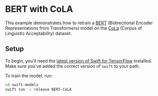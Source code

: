 # BERT with CoLA

This example demonstrates how to retrain a [BERT](https://arxiv.org/abs/1810.04805) (Bidirectional Encoder Representations from Transformers) model on the [CoLa](https://nyu-mll.github.io/CoLA/) (Corpus of Linguistic Acceptability) dataset.

## Setup

To begin, you'll need the [latest version of Swift for
TensorFlow](https://github.com/tensorflow/swift/blob/master/Installation.md)
installed. Make sure you've added the correct version of `swift` to your path.

To train the model, run:

```sh
cd swift-models
swift run -c release BERT-CoLA
```
